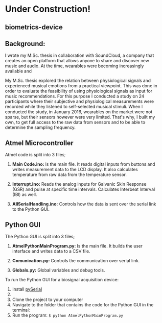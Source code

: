 # Under Construction!

## biometrics-device

## Background: 
I wrote my M.Sc. thesis in collaboration with SoundCloud, a company that creates an open platform that allows anyone to share and discover new music and audio. At the time, wearables were becoming increasingly available and 

My M.Sc. thesis explored the relation between physiological signals and experienced musical emotions from a practical viewpoint. This was done in order to evaluate the feasibility of using physiological signals as input for music recommendations. For this purpose I conducted a study on 24 participants where their subjective and physiological measurements were recorded while they listened to self-selected musical stimuli. When I conducted the study, in January 2016, wearables on the market were not sparse, but their sensors however were very limited. That's why, I built my own, to get full access to the raw data from sensors and to be able to determine the sampling frequency. 

## Atmel Microcontroller 
Atmel code is split into 3 files;

1. **Main Code.ino:** Is the main file. It reads digital inputs from buttons and writes measurement data to the LCD display. It also calculates temperature from raw data from the temperature sensor. 

2. **Interrupt.ino:** Reads the analog inputs for Galvanic Skin Response (GSR) and pulse at specific time intervals. Calculates Interbeat Interval (IBI) as well.

3. **AllSerialHandling.ino:** Controls how the data is sent over the serial link to the Python GUI.

## Python GUI
The Python GUI is split into 3 files; 

1. **AtmelPythonMainProgram.py:** Is the main file. It builds the user interface and writes data to a CSV file.

2. **Comunication.py:** Controls the communication over serial link.

3. **Globals.py:** Global variables and debug tools.

To run the Python GUI for a biosignal acquisition device:
1. Install [pySerial](http://pyserial.readthedocs.io/en/latest/pyserial.html)
2. 
1. Clone the project to your computer
2. Navigate to the folder that contains the code for the Python GUI in the terminal: 
3. Run the program: `$ python AtmelPythonMainProgram.py`
